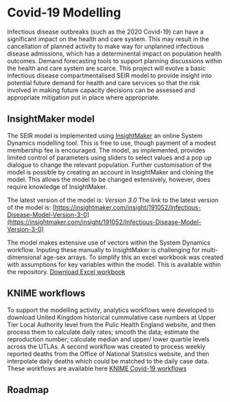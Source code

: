 Covid-19 Modelling
==================

Infectious disease outbreaks (such as the 2020 Covid-19) can have a significant impact on the health and care system. This may result in the cancellation of planned activity to make way for unplanned infectious disease admissions, which has a determinental impact on population health outcomes. Demand forecasting tools to support planning discussions within the health and care system are scarce. This project will evolve a basic infectious disease compartmentalised SEIR model to provide insight into potential future demand for health and care services so that the risk involved in making future capacity decisions can be assessed and appropriate mitigation put in place where appropriate.

## InsightMaker model

The SEIR model is implemented using [InsightMaker](https://insightmaker.com/) an online System Dynamics modelling tool. This is free to use, though payment of a modest membership fee is encouraged. The model, as implemented, provides limited control of parameters using sliders to select values and a pop up dialogue to change the relevant population. Further customisation of the model is possible by creating an account in InsightMaker and cloning the model. This allows the model to be changed extensively, however, does require knowledge of InsightMaker.

The latest version of the model is: *Version 3.0*
The link to the latest version of the model is: [https://insightmaker.com/insight/191052/Infectious-Disease-Model-Version-3-0](https://insightmaker.com/insight/191052/Infectious-Disease-Model-Version-3-0)

The model makes extensive use of vectors within the System Dynamics workflow. Inputing these manually to InsightMaker is challenging for multi-dimensional age-sex arrays. To simplify this an excel workbook was created with assumptions for key variables within the model. This is available within the repository.
[Download Excel workbook](../SEIR%20Model%203.0/IM2d%20Covid%20Model%205-yr%20%20Version3.0.xlsx)

## KNIME workflows

To support the modelling activity, analytics workflows were developed to download United Kingdom historical cummulative case numbers at Upper Tier Local Authority level from the Pulic Health England website, and then process them to calculate daily rates; smooth the data; estimate the reproduction number; calculate median and upper/ lower quartile levels across the UTLAs. A second workflow was created to process weekly reported deaths from the Office of National Statistics website, and then interpolate daily deaths which could be matched to the daily case data. These workflows are available here [KNIME Covid-19 workflows](https://hub.knime.com/diaazul/spaces/Public/latest/Covid-19/)


## Roadmap